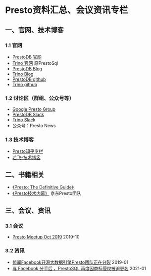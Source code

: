 # Presto资料汇总、会议资讯专栏

## 一、官网、技术博客
### 1.1 官网
- [PrestoDB 官网](https://prestodb.io/)
- [Trino 官网](https://trino.io/)     原PrestoSql
- [PrestoDB Blog](https://prestodb.io/blog/index.html)
- [Trino Blog](https://trino.io/blog/)
- [PrestoDB github](https://github.com/prestodb/presto)
- [Trino github](https://github.com/trinodb/trino)


### 1.2 讨论区（群组、公众号等）
- [Google Presto Group](https://groups.google.com/g/presto-users)
- [PrestoDB Slack](https://prestodb.slack.com)
- [Trino Slack](https://trinodb.slack.com)
- 公众号：Presto News


### 1.3 技术博客
- [Presto知乎专栏](https://www.zhihu.com/column/presto-cn)
- [若飞-技术博客](http://armsword.com/archives/)






## 二、书籍相关
- [《Presto: The Definitive Guide》](https://trino.io/blog/2020/04/11/the-definitive-guide.html)
- [《Presto技术内幕》](https://book.douban.com/subject/26855863/)    京东Presto团队






## 三、会议、资讯
### 3.1 会议
- [Presto Meetup Oct 2019](https://zhuanlan.zhihu.com/p/88350254)    2019-10


### 3.2 资讯
- [惊闻Facebook开源大数据引擎Presto团队正在分裂](https://zhuanlan.zhihu.com/p/55628236)    2019-01
- [与 Facebook 分手后 ，PrestoSQL 再度因商标侵权被迫更名](https://www.infoq.cn/article/WmH0WXhqsWqpHDm6PpjC)    2021-01



